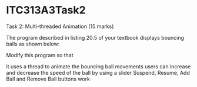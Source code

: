 # ITC313A3Task2
Task 2: Multi-threaded Animation (15 marks)

The program described in listing 20.5 of your textbook displays bouncing balls as shown below: 

                                                                                                                                                                              

Modify this program so that 

it uses a thread to animate the bouncing ball movements
users can increase and decrease the speed of the ball by using a slider 
Suspend,  Resume, Add Ball and Remove Ball buttons work
